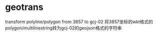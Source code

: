 # geotrans
 transform polyline/polygon from 3857 to gcj-02
 将3857坐标的wkt格式的polygon/multilinestring转为gcj-02的geojson格式的字符串
